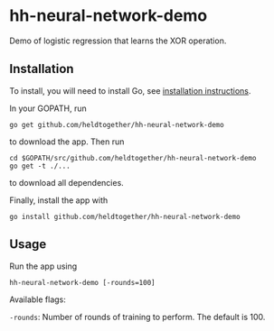 # hh-neural-network-demo

Demo of logistic regression that learns the XOR operation.

## Installation

To install, you will need to install Go, see [installation instructions](https://golang.org/doc/install).

In your GOPATH, run

	go get github.com/heldtogether/hh-neural-network-demo

to download the app. Then run

	cd $GOPATH/src/github.com/heldtogether/hh-neural-network-demo 
	go get -t ./...

to download all dependencies.

Finally, install the app with

	go install github.com/heldtogether/hh-neural-network-demo


## Usage

Run the app using

	hh-neural-network-demo [-rounds=100]

Available flags:

`-rounds`: Number of rounds of training to perform. The default is 100.
